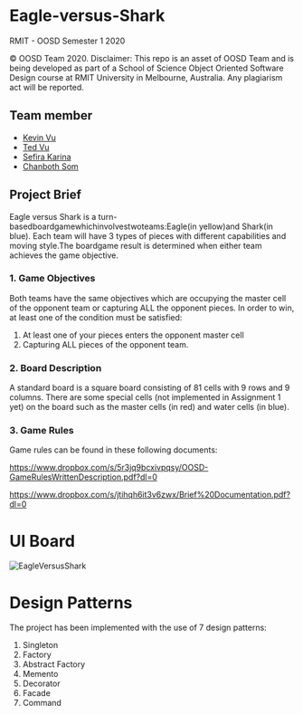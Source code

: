 # Eagle-versus-Shark

RMIT - OOSD Semester 1 2020

© OOSD Team 2020. Disclaimer: This repo is an asset of OOSD Team and is being developed as part of a School of Science Object Oriented Software Design course at RMIT University in Melbourne, Australia. Any plagiarism act will be reported.

## Team member
- [Kevin Vu](https://github.com/kevinvu184)
- [Ted Vu](https://github.com/Ted-Vu)
- [Sefira Karina](https://github.com/sefirakarina)
- [Chanboth Som](https://github.com/ferics)

## Project Brief
Eagle versus Shark is a turn-basedboardgamewhichinvolvestwoteams:Eagle(in yellow)and Shark(in blue). Each team will have 3 types of pieces with different capabilities and moving style.The boardgame result is determined when either team achieves the game objective. 

### 1. Game Objectives

Both teams have the same objectives which are occupying the master cell of the opponent team or capturing ALL the opponent pieces. In order to win, at least one of the condition must be satisfied:  
  1. At least one of your pieces enters the opponent master cell   
  2. Capturing ALL pieces of the opponent team.  

### 2. Board Description

A standard board is a square board consisting of 81 cells with 9 rows and 9 columns. There are some special cells (not implemented in Assignment 1 yet) on the board such as the master cells (in red) and water cells (in blue).

### 3. Game Rules

Game rules can be found in these following documents: 

https://www.dropbox.com/s/5r3jq9bcxivpqsy/OOSD-GameRulesWrittenDescription.pdf?dl=0

https://www.dropbox.com/s/jtihqh6it3v6zwx/Brief%20Documentation.pdf?dl=0

# UI Board

![EagleVersusShark](https://user-images.githubusercontent.com/36873497/87367401-344ad900-c5be-11ea-9184-9e917396617e.png)

# Design Patterns

The project has been implemented with the use of 7 design patterns:
1. Singleton
2. Factory
3. Abstract Factory
4. Memento
5. Decorator
6. Facade
7. Command

